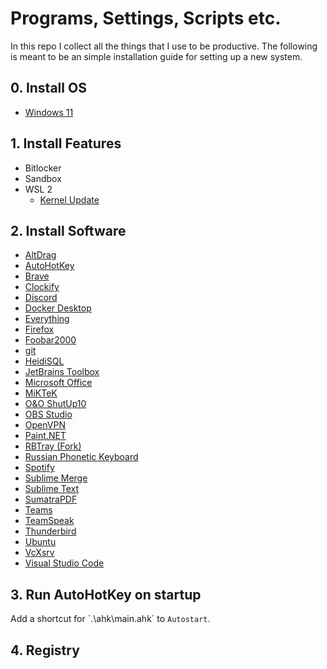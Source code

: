 # Programs, Settings, Scripts etc.

In this repo I collect all the things that I use to be productive. The following is meant to be an simple installation guide for setting up a new system.

## 0. Install OS
* [Windows 11](https://www.microsoft.com/de-de/software-download/windows11)

## 1. Install Features
* Bitlocker
* Sandbox
* WSL 2
    * [Kernel Update](https://learn.microsoft.com/de-de/windows/wsl/install-manual#step-4---download-the-linux-kernel-update-package)
    
## 2. Install Software
* [AltDrag](https://stefansundin.github.io/altdrag/)
* [AutoHotKey](https://www.autohotkey.com/)
* [Brave](https://brave.com/de/)
* [Clockify](https://clockify.me/apps)
* [Discord](https://discord.com/)
* [Docker Desktop](https://hub.docker.com/editions/community/docker-ce-desktop-windows)
* [Everything](https://www.voidtools.com/forum/viewtopic.php?f=12&t=9787&start=50)
* [Firefox](https://www.mozilla.org/en-US/firefox/new/)
* [Foobar2000](https://www.foobar2000.org/)
* [git](https://git-scm.com/)
* [HeidiSQL](https://www.heidisql.com/)
* [JetBrains Toolbox](https://www.jetbrains.com/toolbox-app/)
* [Microsoft Office](https://www.office.com)
* [MiKTeK](https://miktex.org/download)
* [O&O ShutUp10](https://www.oo-software.com/en/shutup10)
* [OBS Studio](https://obsproject.com/)
* [OpenVPN](https://openvpn.net/community-downloads/)
* [Paint.NET](https://www.getpaint.net/download.html)
* [RBTray (Fork)](https://github.com/rmnmjw/rbtray)
* [Russian Phonetic Keyboard](http://blechtrottel.net/ruphonde.html)
* [Spotify](https://www.spotify.com/de/download/windows/)
* [Sublime Merge](https://www.sublimemerge.com/)
* [Sublime Text](https://www.sublimetext.com/3)
* [SumatraPDF](https://www.sumatrapdfreader.org/free-pdf-reader.html)
* [Teams](https://www.microsoft.com/de-de/microsoft-teams/download-app)
* [TeamSpeak](https://teamspeak.com/en/downloads/)
* [Thunderbird](https://www.thunderbird.net/en-US/)
* [Ubuntu](https://www.microsoft.com/en-us/p/ubuntu/9nblggh4msv6?activetab=pivot:overviewtab)
* [VcXsrv](https://sourceforge.net/projects/vcxsrv/)
* [Visual Studio Code](https://code.visualstudio.com/)

## 3. Run AutoHotKey on startup
Add a shortcut for ´.\ahk\main.ahk´ to `Autostart`.

## 4. Registry
